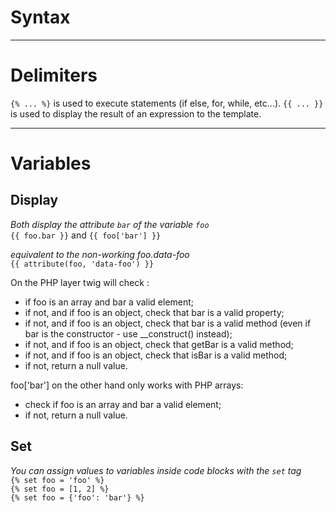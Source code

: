 # Syntax

---

# Delimiters

`{% ... %}` is used to execute statements (if else, for, while, etc...).
`{{ ... }}` is used to display the result of an expression to the template.

---

# Variables 

## Display


*Both display the attribute `bar` of the variable `foo`*  
`{{ foo.bar }}` and `{{ foo['bar'] }}`  

*equivalent to the non-working foo.data-foo*  
`{{ attribute(foo, 'data-foo') }}`  

On the PHP layer twig will check :
*   if foo is an array and bar a valid element;
*   if not, and if foo is an object, check that bar is a valid property;
*   if not, and if foo is an object, check that bar is a valid method (even if bar is the constructor - use __construct() instead);
*   if not, and if foo is an object, check that getBar is a valid method;
*   if not, and if foo is an object, check that isBar is a valid method;
*   if not, return a null value.  


foo['bar'] on the other hand only works with PHP arrays:
*   check if foo is an array and bar a valid element;
*   if not, return a null value.  


## Set


*You can assign values to variables inside code blocks with the `set` tag*  
`{% set foo = 'foo' %}`  
`{% set foo = [1, 2] %}`  
`{% set foo = {'foo': 'bar'} %}`  
